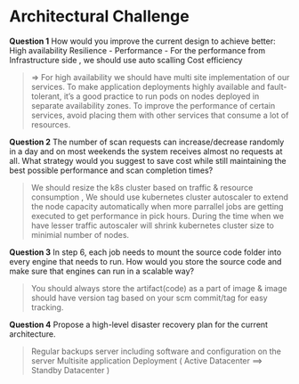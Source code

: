 # Architectural Challenge

**Question 1**
How would you improve the current design to achieve better:
High availability 
Resilience - 
Performance - For the performance from Infrastructure side , we should use auto scalling 
Cost efficiency

> => For high availability we should have multi site implementation of our services.
  To make application deployments highly available and fault-tolerant, it’s a good practice to run pods on nodes deployed in separate availability zones.
  To improve the performance of certain services, avoid placing them with other services that consume a lot of resources.


**Question 2**
The number of scan requests can increase/decrease randomly in a day and on most weekends the system receives almost no requests at all.
What strategy would you suggest to save cost while still maintaining the best possible performance and scan completion times?

> We should resize the k8s cluster based on traffic & resource consumption , We should use kubernetes cluster autoscaler to extend the node capacity automatically when more parrallel jobs are getting executed to get performance in pick hours. During the time when we have lesser traffic autoscaler will shrink kubernetes cluster size to minimial number of nodes.

**Question 3**
In step 6, each job needs to mount the source code folder into every engine that needs to run. How would you store the source code and make sure that engines can run in a scalable way?

> You should always store the artifact(code) as a part of image & image should have version tag based on your scm commit/tag for easy tracking.


**Question 4**
Propose a high-level disaster recovery plan for the current architecture.

> Regular backups server including software and configuration on the server
Multisite application Deployment ( Active Datacenter ==> Standby Datacenter )
